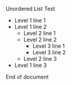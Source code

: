 Unordered List Test

- Level 1 line 1
- Level 1 line 2
  - Level 2 line 1
  - Level 2 line 2
    - Level 3 line 1
    - Level 3 line 2
  - Level 2 line 3
- Level 1 line 3

End of document
